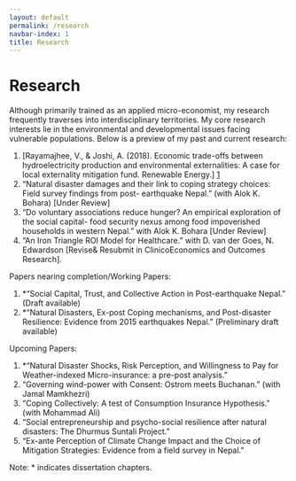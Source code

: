 ```yaml
---
layout: default
permalink: /research
navbar-index: 1
title: Research
---
```


Research
========

Although primarily trained as an applied micro-economist, my research frequently traverses into interdisciplinary territories. My core research interests lie in the environmental and developmental issues facing vulnerable populations. Below is a preview of my past and current research:

1. [Rayamajhee, V., & Joshi, A. (2018). Economic trade-offs between hydroelectricity production and environmental externalities: A case for local externality mitigation fund. Renewable Energy.] [1]
2. “Natural disaster damages and their link to coping strategy choices: Field survey findings from post- earthquake Nepal.” (with Alok K. Bohara) [Under Review]
3. “Do voluntary associations reduce hunger? An empirical exploration of the social  capital- food security nexus among food impoverished households in western Nepal.” with Alok K. Bohara [Under Review]
4. “An Iron Triangle ROI Model for Healthcare.” with D. van der Goes, N. Edwardson [Revise& Resubmit in ClinicoEconomics and Outcomes Research].

Papers nearing completion/Working Papers: 

1. *“Social Capital, Trust, and Collective Action in Post-earthquake Nepal.” (Draft available)
2. *“Natural Disasters, Ex-post Coping mechanisms, and Post-disaster Resilience: Evidence from 2015 earthquakes Nepal.” (Preliminary draft available)

Upcoming Papers:

1. *“Natural Disaster Shocks, Risk Perception, and Willingness to Pay for Weather-indexed Micro-insurance: a pre-post analysis.”
2. “Governing wind-power with Consent: Ostrom meets Buchanan.” (with Jamal Mamkhezri)
3. “Coping Collectively: A test of Consumption Insurance Hypothesis." (with Mohammad Ali) 
4. “Social entrepreneurship and psycho-social resilience after natural disasters: The Dhurmus Suntali Project.”
5. “Ex-ante Perception of Climate Change Impact and the Choice of Mitigation Strategies: Evidence from a field survey in Nepal.”

Note: * indicates dissertation chapters.

[1]: https://doi.org/10.1016/j.renene.2018.06.009
